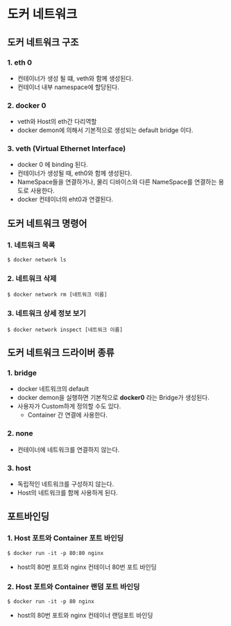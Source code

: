 # 도커 네트워크

## 도커 네트워크 구조

### 1. eth 0
- 컨테이너가 생성 될 떄, veth와 함께 생성된다.
- 컨테이너 내부 namespace에 할당된다.

### 2. docker 0 
- veth와 Host의 eth간 다리역할
- docker demon에 의해서 기본적으로 생성되는 default bridge 이다.

### 3. veth (Virtual Ethernet Interface)
- docker 0 에 binding 된다.
- 컨테이너가 생성될 때, eth0와 함께 생성된다.
- NameSpace들을 연결하거나, 물리 디바이스와 다른 NameSpace를 연결하는 용도로 사용한다.
- docker 컨테이너의 eht0과 연결된다.

## 도커 네트워크 명령어
### 1. 네트워크 목록
```shell
$ docker network ls
```

### 2. 네트워크 삭제
```shell
$ docker network rm [네트워크 이름]
```

### 3. 네트워크 상세 정보 보기
```shell
$ docker network inspect [네트워크 이름]
```

## 도커 네트워크 드라이버 종류

### 1. bridge
- docker 네트워크의 default
- docker demon을 실행하면 기본적으로 **docker0** 라는 Bridge가 생성된다.
- 사용자가 Custom하게 정의할 수도 있다.
  - Container 간 연결에 사용한다. 
  
### 2. none
- 컨테이너에 네트워크를 연결하지 않는다.

### 3. host
- 독립적인 네트워크를 구성하지 않는다.
- Host의 네트워크를 함께 사용하게 된다.


## 포트바인딩

### 1. Host 포트와 Container 포트 바인딩
```shell
$ docker run -it -p 80:80 nginx
```
- host의 80번 포트와 nginx 컨테이너 80번 포트 바인딩

### 2. Host 포트와 Container 랜덤 포트 바인딩
```shell
$ docker run -it -p 80 nginx
```
- host의 80번 포트와 nginx 컨테이너 랜덤포트 바인딩